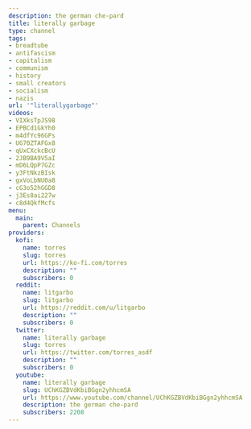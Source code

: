 ```yaml
---
description: the german che-pard
title: literally garbage
type: channel
tags:
- breadtube
- antifascism
- capitalism
- communism
- history
- small creators
- socialism
- nazis
url: '"literallygarbage"'
videos:
- VIXksTpJS98
- EPBCd1GkYh0
- m4dfYc96GPs
- UG70ZTAFGx8
- qUxCXckcBcU
- 2JB9BA9V5aI
- mD6LQpP7GZc
- y3FtNkzBIsk
- gxVoLbNU0a8
- cG3o52hGGD8
- j3Es8ai227w
- c8d4QkfMcfs
menu:
  main:
    parent: Channels
providers:
  kofi:
    name: torres
    slug: torres
    url: https://ko-fi.com/torres
    description: ""
    subscribers: 0
  reddit:
    name: litgarbo
    slug: litgarbo
    url: https://reddit.com/u/litgarbo
    description: ""
    subscribers: 0
  twitter:
    name: literally garbage
    slug: torres
    url: https://twitter.com/torres_asdf
    description: ""
    subscribers: 0
  youtube:
    name: literally garbage
    slug: UChKGZBVdKbiBGgn2yhhcmSA
    url: https://www.youtube.com/channel/UChKGZBVdKbiBGgn2yhhcmSA
    description: the german che-pard
    subscribers: 2208
---
```

